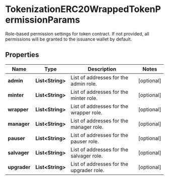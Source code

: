 

# TokenizationERC20WrappedTokenPermissionParams

Role-based permission settings for token contract. If not provided, all permissions will be granted to the issuance wallet by default.

## Properties

| Name | Type | Description | Notes |
|------------ | ------------- | ------------- | -------------|
|**admin** | **List&lt;String&gt;** | List of addresses for the admin role. |  [optional] |
|**minter** | **List&lt;String&gt;** | List of addresses for the minter role. |  [optional] |
|**wrapper** | **List&lt;String&gt;** | List of addresses for the wrapper role. |  [optional] |
|**manager** | **List&lt;String&gt;** | List of addresses for the manager role. |  [optional] |
|**pauser** | **List&lt;String&gt;** | List of addresses for the pauser role. |  [optional] |
|**salvager** | **List&lt;String&gt;** | List of addresses for the salvager role. |  [optional] |
|**upgrader** | **List&lt;String&gt;** | List of addresses for the upgrader role. |  [optional] |



